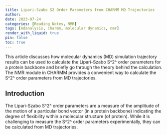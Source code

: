 ```yaml
---
title: Lipari-Szabo S2 Order Parameters from CHARMM MD Trajectories
author:
date: 2023-07-24 
categories: [Reading Notes, NMR]
tags: [mdanalysis, charmm, molecular dynamics, nmr]
render_with_liquid: true
pin: false
toc: true
---
```


This article discusses how molecular dynamics (MD) simulation trajectory results can be used to calculate the Lipari-Szabo S^2^ order parameters for a protein backbone and briefly go through the theory behind the calculation. The NMR module in CHARMM provides a convenient way to calculate the S^2^ order parameters from MD trajectories. 

## Introduction

The Lipari-Szabo S^2^ order parameters are a measure of the amplitude of the motion of a particular bond vector (in a protein backbone) indicating the degree of flexibility within a molecular structure (of protein). While it is challenging to measure the S^2^ order parameters experimentally, they can be calculated from MD trajectories. 